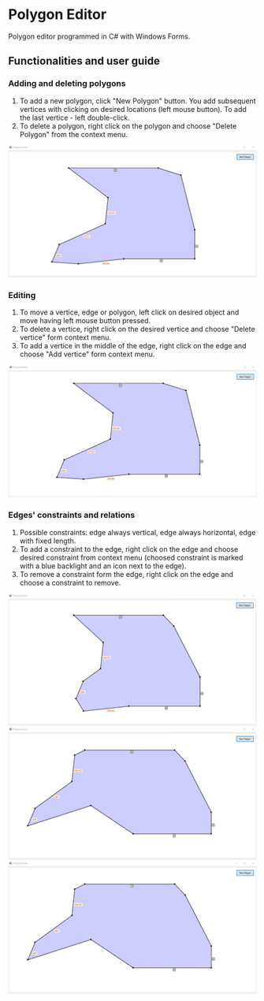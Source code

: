 # Polygon Editor
Polygon editor programmed in C# with Windows Forms. 

## Functionalities and user guide

### Adding and deleting polygons
1. To add a new polygon, click "New Polygon" button. You add subsequent vertices with clicking on desired locations (left mouse button). To add the last vertice - left double-click.
2. To delete a polygon, right click on the polygon and choose "Delete Polygon" from the context menu. 

![](Demo/adding_polygon.gif)

### Editing
1. To move a vertice, edge or polygon, left click on desired object and move having left mouse button pressed.
2. To delete a vertice, right click on the desired vertice and choose "Delete vertice" form context menu. 
3. To add a vertice in the middle of the edge, right click on the edge and choose "Add vertice" form context menu.

![](Demo/vertices_editing.gif)

### Edges' constraints and relations
1. Possible constraints: edge always vertical, edge always horizontal, edge with fixed length.
2. To add a constraint to the edge, right click on the edge and choose desired constraint from context menu (choosed constraint is marked with a blue backlight and an icon next to the edge).
3. To remove a constraint form the edge, right click on the edge and choose a constraint to remove. 

![](Demo/constraints1.gif)
![](Demo/constraints2.gif)
![](Demo/constraints3.gif)
